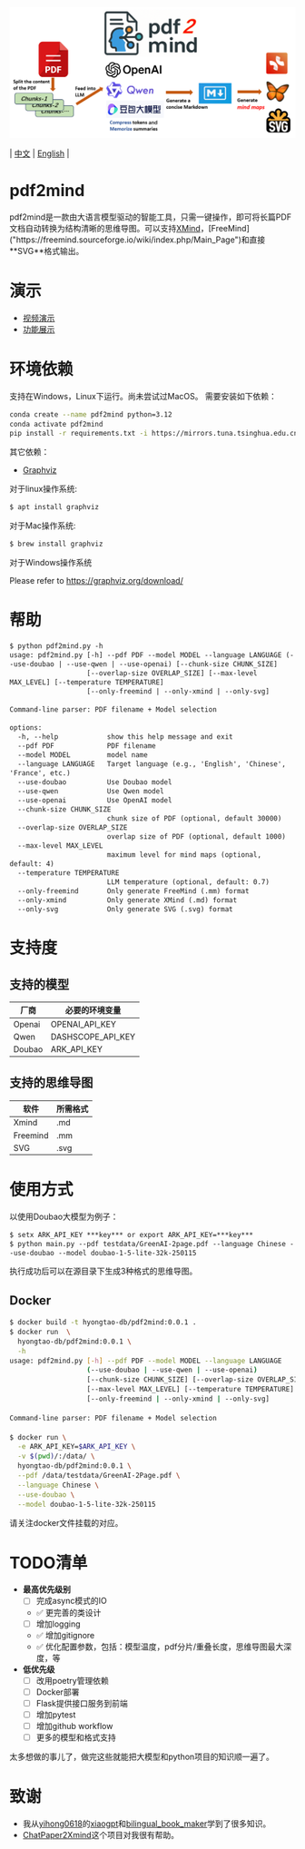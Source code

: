 ![图片描述](misc/pdf2mind.png)


| [中文](README.CN.md) | [English](README.md) |

# pdf2mind
pdf2mind是一款由大语言模型驱动的智能工具，只需一键操作，即可将长篇PDF文档自动转换为结构清晰的思维导图。可以支持[XMind]("https://xmind.cn/")，[FreeMind]("https://freemind.sourceforge.io/wiki/index.php/Main_Page")和直接**SVG**格式输出。

# 演示
- [视频演示](https://www.youtube.com/watch?v=3JGv0MA77Qs)
- [功能展示](testdata/GreenAI-13Page.pdf_20250413151347.svg)
# 环境依赖
支持在Windows，Linux下运行。尚未尝试过MacOS。
需要安装如下依赖：
``` bash
conda create --name pdf2mind python=3.12
conda activate pdf2mind
pip install -r requirements.txt -i https://mirrors.tuna.tsinghua.edu.cn/pypi/web/simple
```
其它依赖：
- [Graphviz](https://graphviz.org/)

对于linux操作系统:
``` bash
$ apt install graphviz
```
对于Mac操作系统:
``` bash
$ brew install graphviz
```
对于Windows操作系统

Please refer to https://graphviz.org/download/

# 帮助
```
$ python pdf2mind.py -h
usage: pdf2mind.py [-h] --pdf PDF --model MODEL --language LANGUAGE (--use-doubao | --use-qwen | --use-openai) [--chunk-size CHUNK_SIZE]
                   [--overlap-size OVERLAP_SIZE] [--max-level MAX_LEVEL] [--temperature TEMPERATURE]
                   [--only-freemind | --only-xmind | --only-svg]

Command-line parser: PDF filename + Model selection

options:
  -h, --help            show this help message and exit
  --pdf PDF             PDF filename
  --model MODEL         model name
  --language LANGUAGE   Target language (e.g., 'English', 'Chinese', 'France', etc.)
  --use-doubao          Use Doubao model
  --use-qwen            Use Qwen model
  --use-openai          Use OpenAI model
  --chunk-size CHUNK_SIZE
                        chunk size of PDF (optional, default 30000)
  --overlap-size OVERLAP_SIZE
                        overlap size of PDF (optional, default 1000)
  --max-level MAX_LEVEL
                        maximum level for mind maps (optional, default: 4)
  --temperature TEMPERATURE
                        LLM temperature (optional, default: 0.7)
  --only-freemind       Only generate FreeMind (.mm) format
  --only-xmind          Only generate XMind (.md) format
  --only-svg            Only generate SVG (.svg) format

```
# 支持度
## 支持的模型

| 厂商 | 必要的环境变量 |
| --- | --- |
| Openai | OPENAI_API_KEY |
| Qwen | DASHSCOPE_API_KEY |
| Doubao | ARK_API_KEY |

## 支持的思维导图
| 软件 | 所需格式 |
| --- | --- |
| Xmind | .md |
| Freemind | .mm |
| SVG | .svg |

# 使用方式
以使用Doubao大模型为例子：
```
$ setx ARK_API_KEY ***key*** or export ARK_API_KEY=***key***
$ python main.py --pdf testdata/GreenAI-2page.pdf --language Chinese --use-doubao --model doubao-1-5-lite-32k-250115
```
执行成功后可以在源目录下生成3种格式的思维导图。

## Docker

```bash
$ docker build -t hyongtao-db/pdf2mind:0.0.1 .
$ docker run  \
  hyongtao-db/pdf2mind:0.0.1 \
  -h
usage: pdf2mind.py [-h] --pdf PDF --model MODEL --language LANGUAGE
                   (--use-doubao | --use-qwen | --use-openai)
                   [--chunk-size CHUNK_SIZE] [--overlap-size OVERLAP_SIZE]
                   [--max-level MAX_LEVEL] [--temperature TEMPERATURE]
                   [--only-freemind | --only-xmind | --only-svg]

Command-line parser: PDF filename + Model selection

$ docker run \
  -e ARK_API_KEY=$ARK_API_KEY \
  -v $(pwd)/:/data/ \
  hyongtao-db/pdf2mind:0.0.1 \
  --pdf /data/testdata/GreenAI-2Page.pdf \
  --language Chinese \
  --use-doubao \
  --model doubao-1-5-lite-32k-250115
```
请关注docker文件挂载的对应。

# TODO清单

- **最高优先级别**
    * [ ] 完成async模式的IO
    * ✅ 更完善的类设计
    * [ ] 增加logging
    * ✅ 增加gitignore
    * ✅ 优化配置参数，包括：模型温度，pdf分片/重叠长度，思维导图最大深度，等
- **低优先级**
    * [ ] 改用poetry管理依赖
    * [ ] Docker部署
    * [ ] Flask提供接口服务到前端
    * [ ] 增加pytest
    * [ ] 增加github workflow
    * [ ] 更多的模型和格式支持

太多想做的事儿了，做完这些就能把大模型和python项目的知识顺一遍了。

# 致谢
- 我从[yihong0618](https://github.com/yihong0618/)的[xiaogpt](https://github.com/yihong0618/xiaogpt)和[bilingual_book_maker](https://github.com/yihong0618/bilingual_book_maker)学到了很多知识。
- [ChatPaper2Xmind](https://github.com/MasterYip/ChatPaper2Xmind)这个项目对我很有帮助。
